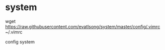 system
======
wget https://raw.githubusercontent.com/evatlsong/system/master/config/.vimrc ~/.vimrc

config system
